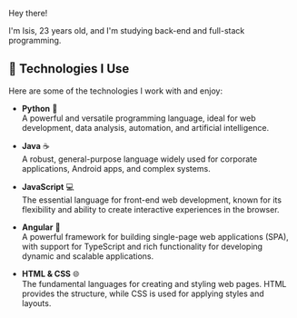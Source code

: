 Hey there!

I'm Isis, 23 years old, and I'm studying back-end and full-stack programming.

## 🔧 Technologies I Use

Here are some of the technologies I work with and enjoy:

- **Python** 🐍  
  A powerful and versatile programming language, ideal for web development, data analysis, automation, and artificial intelligence.

- **Java** ☕  
  A robust, general-purpose language widely used for corporate applications, Android apps, and complex systems.

- **JavaScript** 💻  
  The essential language for front-end web development, known for its flexibility and ability to create interactive experiences in the browser.

- **Angular** 🔶  
  A powerful framework for building single-page web applications (SPA), with support for TypeScript and rich functionality for developing dynamic and scalable applications.

- **HTML & CSS** 🌐  
  The fundamental languages for creating and styling web pages. HTML provides the structure, while CSS is used for applying styles and layouts.

